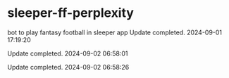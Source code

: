 # sleeper-ff-perplexity
bot to play fantasy football in sleeper app
Update completed. 2024-09-01 17:19:20

Update completed. 2024-09-02 06:58:01

Update completed. 2024-09-02 06:58:26
